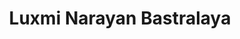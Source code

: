 ---
title: "Luxmi Narayan Bastralaya"
url: /cooch-behar/luxmi-narayan-bastralaya/
shop: Kleidung
---